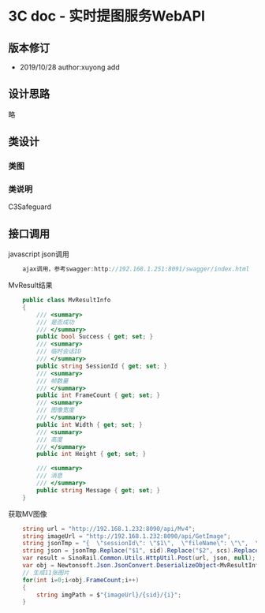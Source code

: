 3C doc - 实时提图服务WebAPI
=================
  
版本修订
-----------------------------------
+ 2019/10/28  author:xuyong  add  


设计思路
-----------------------------------
略 

类设计
-----------------------------------
### 类图

### 类说明
C3Safeguard  


接口调用
-----------------------------------
javascript json调用
```javascript 
    ajax调用，参考swagger:http://192.168.1.251:8091/swagger/index.html
```

MvResult结果
```c# 
    public class MvResultInfo
    {
        /// <summary>
        /// 是否成功
        /// </summary>
        public bool Success { get; set; }
        /// <summary>
        /// 临时会话ID
        /// </summary>
        public string SessionId { get; set; }
        /// <summary>
        /// 帧数量
        /// </summary>
        public int FrameCount { get; set; }
        /// <summary>
        /// 图像宽度
        /// </summary>
        public int Width { get; set; }
        /// <summary>
        /// 高度
        /// </summary>
        public int Height { get; set; }

        /// <summary>
        /// 消息
        /// </summary>
        public string Message { get; set; }
    }
```

获取MV图像
```c#
    string url = "http://192.168.1.232:8090/api/Mv4";
    string imageUrl = "http://192.168.1.232:8090/api/GetImage";
    string jsonTmp = "{  \"sessionId\": \"$1\",  \"fileName\": \"\",  \"realFileName\": \"$2\",  \"idxFileName\": \"\",  \"available\": true }";
    string json = jsonTmp.Replace("$1", sid).Replace("$2", scs).Replace("$2", scs);
    var result = SinoRail.Common.Utils.HttpUtil.Post(url, json, null);
    var obj = Newtonsoft.Json.JsonConvert.DeserializeObject<MvResultInfo>(result);
    // 生成11张图片
    for(int i=0;i<obj.FrameCount;i++)
    {
        string imgPath = $"{imageUrl}/{sid}/{i}";
    }
```